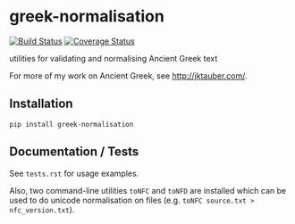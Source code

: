 # greek-normalisation

[![Build Status](https://travis-ci.org/jtauber/greek-normalisation.svg)](https://travis-ci.org/jtauber/greek-normalisation)
[![Coverage Status](https://coveralls.io/repos/github/jtauber/greek-normalisation/badge.svg?branch=master)](https://coveralls.io/github/jtauber/greek-normalisation?branch=master)

utilities for validating and normalising Ancient Greek text

For more of my work on Ancient Greek, see <http://jktauber.com/>.

## Installation

```
pip install greek-normalisation
```

## Documentation / Tests

See `tests.rst` for usage examples.

Also, two command-line utilities `toNFC` and `toNFD` are installed which can be used to do unicode normalisation on files (e.g. `toNFC source.txt > nfc_version.txt`).
